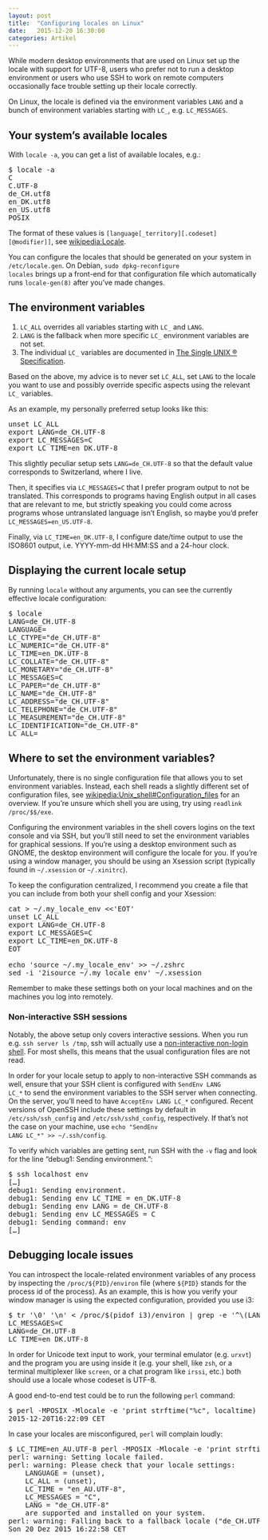 ```yaml
---
layout: post
title:  "Configuring locales on Linux"
date:   2015-12-20 16:30:00
categories: Artikel
---
```


<p>
While modern desktop environments that are used on Linux set up the locale with
support for UTF-8, users who prefer not to run a desktop environment or users
who use SSH to work on remote computers occasionally face trouble setting up
their locale correctly.
</p>

<p>
On Linux, the locale is defined via the environment variables <code>LANG</code>
and a bunch of environment variables starting with <code>LC_</code>, e.g.
<code>LC_MESSAGES</code>.
</p>

<h2>Your system’s available locales</h2>

<p>
With <code>locale -a</code>, you can get a list of available locales, e.g.:
</p>
<pre>
$ locale -a
C
C.UTF-8
de_CH.utf8
en_DK.utf8
en_US.utf8
POSIX
</pre>

<p>
The format of these values is
<code>[language[_territory][.codeset][@modifier]]</code>, see <a
href="https://en.wikipedia.org/wiki/Locale">wikipedia:Locale</a>.
</p>

<p>
You can configure the locales that should be generated on your system in
<code>/etc/locale.gen</code>. On Debian, <code>sudo dpkg-reconfigure
locales</code> brings up a front-end for that configuration file which
automatically runs <code>locale-gen(8)</code> after you’ve made changes.
</p>

<h2>The environment variables</h2>

<ol>
<li>
<code>LC_ALL</code> overrides all variables starting with <code>LC_</code> and
<code>LANG</code>.
</li>

<li>
<code>LANG</code> is the fallback when more specific <code>LC_</code>
environment variables are not set.
</li>

<li>
The individual <code>LC_</code> variables are documented in <a
href="http://pubs.opengroup.org/onlinepubs/7908799/xbd/envvar.html#tag_002_002">The
Single UNIX ® Specification</a>.
</li>
</ol>

<p>
Based on the above, my advice is to never set <code>LC_ALL</code>, set
<code>LANG</code> to the locale you want to use and possibly override specific
aspects using the relevant <code>LC_</code> variables.
</p>

<p>
As an example, my personally preferred setup looks like this:
</p>
<pre>
unset LC_ALL
export LANG=de_CH.UTF-8
export LC_MESSAGES=C
export LC_TIME=en_DK.UTF-8
</pre>

<p>
This slightly peculiar setup sets <code>LANG=de_CH.UTF-8</code> so that the
default value corresponds to Switzerland, where I live.
</p>

<p>
Then, it specifies via <code>LC_MESSAGES=C</code> that I prefer program output
to not be translated. This corresponds to programs having English output in all
cases that are relevant to me, but strictly speaking you could come across
programs whose untranslated language isn’t English, so maybe you’d prefer
<code>LC_MESSAGES=en_US.UTF-8</code>.
</p>

<p>
Finally, via <code>LC_TIME=en_DK.UTF-8</code>, I configure date/time output to
use the ISO8601 output, i.e. YYYY-mm-dd HH:MM:SS and a 24-hour clock.
</p>

<h2>Displaying the current locale setup</h2>

<p>
By running <code>locale</code> without any arguments, you can see the currently
effective locale configuration:
</p>

<pre>
$ locale
LANG=de_CH.UTF-8
LANGUAGE=
LC_CTYPE="de_CH.UTF-8"
LC_NUMERIC="de_CH.UTF-8"
LC_TIME=en_DK.UTF-8
LC_COLLATE="de_CH.UTF-8"
LC_MONETARY="de_CH.UTF-8"
LC_MESSAGES=C
LC_PAPER="de_CH.UTF-8"
LC_NAME="de_CH.UTF-8"
LC_ADDRESS="de_CH.UTF-8"
LC_TELEPHONE="de_CH.UTF-8"
LC_MEASUREMENT="de_CH.UTF-8"
LC_IDENTIFICATION="de_CH.UTF-8"
LC_ALL=
</pre>

<h2>Where to set the environment variables?</h2>

<p>
Unfortunately, there is no single configuration file that allows you to set
environment variables. Instead, each shell reads a slightly different set of
configuration files, see <a
href="https://en.wikipedia.org/wiki/Unix_shell#Configuration_files">wikipedia:Unix_shell#Configuration_files</a>
for an overview. If you’re unsure which shell you are using, try using
<code>readlink /proc/$$/exe</code>.
</p>

<p>
Configuring the environment variables in the shell covers logins on the text
console and via SSH, but you’ll still need to set the environment variables for
graphical sessions. If you’re using a desktop environment such as GNOME, the
desktop environment will configure the locale for you. If you’re using a window
manager, you should be using an Xsession script (typically found in
<code>~/.xsession</code> or <code>~/.xinitrc</code>).
</p>

<p>
To keep the configuration centralized, I recommend you create a file that you
can include from both your shell config and your Xsession:
</p>

<pre>
cat > ~/.my_locale_env <<'EOT'
unset LC_ALL
export LANG=de_CH.UTF-8
export LC_MESSAGES=C
export LC_TIME=en_DK.UTF-8
EOT

echo 'source ~/.my_locale_env' >> ~/.zshrc
sed -i '2isource ~/.my_locale_env' ~/.xsession
</pre>

<p>
Remember to make these settings both on your local machines and on the
machines you log into remotely.
</p>

<h3>Non-interactive SSH sessions</h3>

<p>
Notably, the above setup only covers interactive sessions. When you run e.g.
<code>ssh server ls /tmp</code>, ssh will actually use a <a
href="http://unix.stackexchange.com/a/46856">non-interactive non-login
shell</a>. For most shells, this means that the usual configuration files are
not read.
</p>

<p>
In order for your locale setup to apply to non-interactive SSH commands as
well, ensure that your SSH client is configured with <code>SendEnv LANG
LC_*</code> to send the environment variables to the SSH server when
connecting. On the server, you’ll need to have <code>AcceptEnv LANG LC_*</code>
configured. Recent versions of OpenSSH include these settings by default in
<code>/etc/ssh/ssh_config</code> and <code>/etc/ssh/sshd_config</code>,
respectively. If that’s not the case on your machine, use <code>echo "SendEnv
LANG LC_*" >> ~/.ssh/config</code>.
</p>

<p>
To verify which variables are getting sent, run SSH with the <code>-v</code>
flag and look for the line “debug1: Sending environment.”:
</p>
<pre>
$ ssh localhost env
[…]
debug1: Sending environment.
debug1: Sending env LC_TIME = en_DK.UTF-8
debug1: Sending env LANG = de_CH.UTF-8
debug1: Sending env LC_MESSAGES = C
debug1: Sending command: env
[…]
</pre>

<h2>Debugging locale issues</h2>

<p>
You can introspect the locale-related environment variables of any process by
inspecting the <code>/proc/${PID}/environ</code> file (where
<code>${PID}</code> stands for the process id of the process). As an example,
this is how you verify your window manager is using the expected configuration,
provided you use i3:
</p>

<pre>
$ tr '\0' '\n' < /proc/$(pidof i3)/environ | grep -e '^\(LANG\|LC_\)'
LC_MESSAGES=C
LANG=de_CH.UTF-8
LC_TIME=en_DK.UTF-8
</pre>

<p>
In order for Unicode text input to work, your terminal emulator (e.g.
<code>urxvt</code>) and the program you are using inside it (e.g. your shell,
like <code>zsh</code>, or a terminal multiplexer like <code>screen</code>, or a
chat program like <code>irssi</code>, etc.) both should use a locale whose
codeset is UTF-8.
</p>

<p>
A good end-to-end test could be to run the following <code>perl</code> command:
</p>
<pre>
$ perl -MPOSIX -Mlocale -e 'print strftime("%c", localtime) . "\n"'
2015-12-20T16:22:09 CET
</pre>

<p>
In case your locales are misconfigured, <code>perl</code> will complain loudly:
</p>
<pre>
$ LC_TIME=en_AU.UTF-8 perl -MPOSIX -Mlocale -e 'print strftime("%c", localtime) . "\n"'
perl: warning: Setting locale failed.
perl: warning: Please check that your locale settings:
	LANGUAGE = (unset),
	LC_ALL = (unset),
	LC_TIME = "en_AU.UTF-8",
	LC_MESSAGES = "C",
	LANG = "de_CH.UTF-8"
    are supported and installed on your system.
perl: warning: Falling back to a fallback locale ("de_CH.UTF-8").
Son 20 Dez 2015 16:22:58 CET
</pre>
